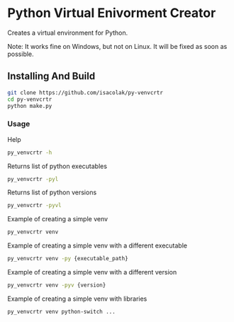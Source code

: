 # Python Virtual Enivorment Creator

Creates a virtual environment for Python.

Note: It works fine on Windows, but not on Linux. It will be fixed as soon as possible.

## Installing And Build

```sh
git clone https://github.com/isacolak/py-venvcrtr
cd py-venvcrtr
python make.py
```

### Usage

Help

```sh
py_venvcrtr -h
```

Returns list of python executables

```sh
py_venvcrtr -pyl
```

Returns list of python versions

```sh
py_venvcrtr -pyvl
```

Example of creating a simple venv

```sh
py_venvcrtr venv
```

Example of creating a simple venv with a different executable

```sh
py_venvcrtr venv -py {executable_path}
```

Example of creating a simple venv with a different version

```sh
py_venvcrtr venv -pyv {version}
```

Example of creating a simple venv with libraries

```sh
py_venvcrtr venv python-switch ...
```
